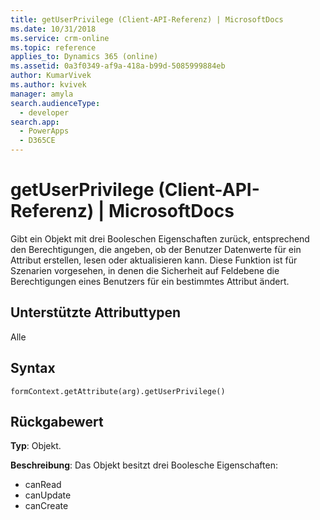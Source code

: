 ```yaml
---
title: getUserPrivilege (Client-API-Referenz) | MicrosoftDocs
ms.date: 10/31/2018
ms.service: crm-online
ms.topic: reference
applies_to: Dynamics 365 (online)
ms.assetid: 0a3f0349-af9a-418a-b99d-5085999884eb
author: KumarVivek
ms.author: kvivek
manager: amyla
search.audienceType:
  - developer
search.app:
  - PowerApps
  - D365CE
---
```

# <a name="getuserprivilege-client-api-reference"></a>getUserPrivilege (Client-API-Referenz) | MicrosoftDocs



Gibt ein Objekt mit drei Booleschen Eigenschaften zurück, entsprechend den Berechtigungen, die angeben, ob der Benutzer Datenwerte für ein Attribut erstellen, lesen oder aktualisieren kann. Diese Funktion ist für Szenarien vorgesehen, in denen die Sicherheit auf Feldebene die Berechtigungen eines Benutzers für ein bestimmtes Attribut ändert. 

## <a name="attribute-types-supported"></a>Unterstützte Attributtypen

Alle

## <a name="syntax"></a>Syntax

`formContext.getAttribute(arg).getUserPrivilege()`

## <a name="return-value"></a>Rückgabewert

**Typ**: Objekt. 

**Beschreibung**: Das Objekt besitzt drei Boolesche Eigenschaften:
- canRead
- canUpdate
- canCreate

